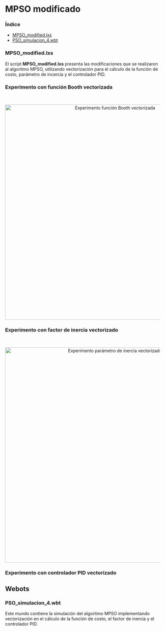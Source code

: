 # MPSO modificado
### Índice
- [MPSO_modified.lxs](#mpso_modifiedlxs)
- [PSO_simulacion_4.wbt](#PSO_simulacion_4.wbt)

### MPSO_modified.lxs
El script **MPSO_modified.lxs** presenta las modificaciones que se realizaron al algoritmo MPSO, utilizando vectorización para el cálculo de la función de costo, parámetro de incercia y el controlador PID.

### Experimento con función Booth vectorizada
<br><div align="center">
    <img src="Figuras/booth_fitness_1.gif" width="700" height="auto" alt="Experimento función Booth vectorizada"><br>
</div>

### Experimento con factor de inercia vectorizado 
<br><div align="center">
    <img src="Figuras/boot_inercia.gif" width="700" height="auto" alt="Experimento parámetro de inercia vectorizado"><br>
</div>

### Experimento con controlador PID vectorizado

## Webots 
### PSO_simulacion_4.wbt
Este mundo contiene la simulación del algoritmo MPSO implementando vectorización en el cálculo de la función de costo, el factor de inercia y el controlador PID.


